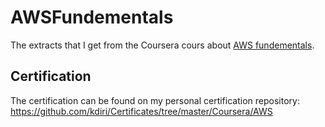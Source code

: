 # AWSFundementals


The extracts that I get from the Coursera cours about [AWS fundementals](https://www.coursera.org/learn/aws-fundamentals-going-cloud-native). 

## Certification

The certification can be found on my personal certification repository: https://github.com/kdiri/Certificates/tree/master/Coursera/AWS
